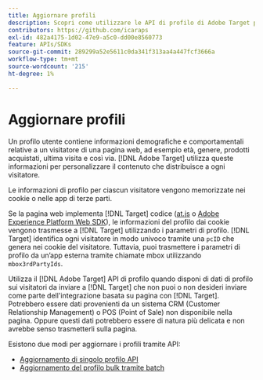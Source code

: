 ```yaml
---
title: Aggiornare profili
description: Scopri come utilizzare le API di profilo di Adobe Target per inviare dati dei visitatori a [!DNL Target].
contributors: https://github.com/icaraps
exl-id: 482a4175-1d02-47e9-a5c0-dd00e8560773
feature: APIs/SDKs
source-git-commit: 289299a52e5611c0da341f313aa4a447fcf3666a
workflow-type: tm+mt
source-wordcount: '215'
ht-degree: 1%

---
```


# Aggiornare profili

Un profilo utente contiene informazioni demografiche e comportamentali relative a un visitatore di una pagina web, ad esempio età, genere, prodotti acquistati, ultima visita e così via. [!DNL Adobe Target] utilizza queste informazioni per personalizzare il contenuto che distribuisce a ogni visitatore.

Le informazioni di profilo per ciascun visitatore vengono memorizzate nei cookie o nelle app di terze parti.

Se la pagina web implementa [!DNL Target] codice ([at.js](/help/dev/implement/client-side/atjs/how-atjs-works/overview.md) o [Adobe Experience Platform Web SDK](/help/dev/implement/client-side/aep-web-sdk.md)), le informazioni del profilo dai cookie vengono trasmesse a [!DNL Target] utilizzando i parametri di profilo. [!DNL Target] identifica ogni visitatore in modo univoco tramite una `pcID` che genera nei cookie del visitatore. Tuttavia, puoi trasmettere i parametri di profilo da un’app esterna tramite chiamate mbox utilizzando `mbox3rdPartyIds`.

Utilizza il [!DNL Adobe Target] API di profilo quando disponi di dati di profilo sui visitatori da inviare a [!DNL Target] che non puoi o non desideri inviare come parte dell&#39;integrazione basata su pagina con [!DNL Target]. Potrebbero essere dati provenienti da un sistema CRM (Customer Relationship Management) o POS (Point of Sale) non disponibile nella pagina. Oppure questi dati potrebbero essere di natura più delicata e non avrebbe senso trasmetterli sulla pagina.

Esistono due modi per aggiornare i profili tramite API:

* [Aggiornamento di singolo profilo API](/help/dev/administer/profile-api/profile-single-api.md)
* [Aggiornamento del profilo bulk tramite batch](/help/dev/administer/profile-api/profile-bulk-api.md)
